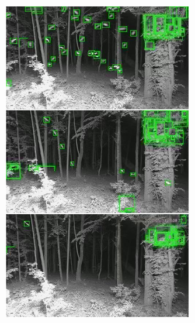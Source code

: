 ![20200531-222636-225641](in/20200531/20200531-222636-225641_0_.jpg)
![20200531-225646-232651](in/20200531/20200531-225646-232651_0_.jpg)
![20200531-232656-235701](in/20200531/20200531-232656-235701_0_.jpg)

